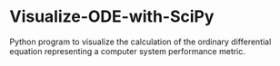 # Visualize-ODE-with-SciPy
Python program to visualize the calculation of the ordinary differential equation representing a computer system performance metric. 
